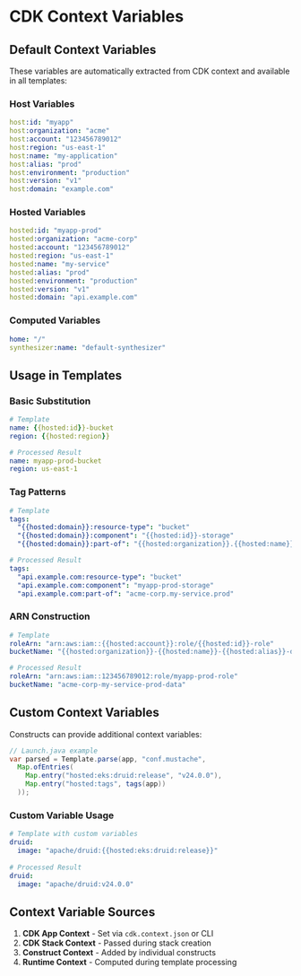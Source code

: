 # CDK Context Variables

## Default Context Variables

These variables are automatically extracted from CDK context and available in
all templates:

### Host Variables

```yaml
host:id: "myapp"
host:organization: "acme"
host:account: "123456789012"
host:region: "us-east-1"
host:name: "my-application"
host:alias: "prod"
host:environment: "production"
host:version: "v1"
host:domain: "example.com"
```

### Hosted Variables

```yaml
hosted:id: "myapp-prod"
hosted:organization: "acme-corp"
hosted:account: "123456789012"
hosted:region: "us-east-1"
hosted:name: "my-service"
hosted:alias: "prod"
hosted:environment: "production"
hosted:version: "v1"
hosted:domain: "api.example.com"
```

### Computed Variables

```yaml
home: "/"
synthesizer:name: "default-synthesizer"
```

## Usage in Templates

### Basic Substitution

```yaml
# Template
name: {{hosted:id}}-bucket
region: {{hosted:region}}

# Processed Result  
name: myapp-prod-bucket
region: us-east-1
```

### Tag Patterns

```yaml
# Template
tags:
  "{{hosted:domain}}:resource-type": "bucket"
  "{{hosted:domain}}:component": "{{hosted:id}}-storage"
  "{{hosted:domain}}:part-of": "{{hosted:organization}}.{{hosted:name}}.{{hosted:alias}}"

# Processed Result
tags:
  "api.example.com:resource-type": "bucket"
  "api.example.com:component": "myapp-prod-storage"  
  "api.example.com:part-of": "acme-corp.my-service.prod"
```

### ARN Construction

```yaml
# Template
roleArn: "arn:aws:iam::{{hosted:account}}:role/{{hosted:id}}-role"
bucketName: "{{hosted:organization}}-{{hosted:name}}-{{hosted:alias}}-data"

# Processed Result
roleArn: "arn:aws:iam::123456789012:role/myapp-prod-role"
bucketName: "acme-corp-my-service-prod-data"
```

## Custom Context Variables

Constructs can provide additional context variables:

```java
// Launch.java example
var parsed = Template.parse(app, "conf.mustache",
  Map.ofEntries(
    Map.entry("hosted:eks:druid:release", "v24.0.0"),
    Map.entry("hosted:tags", tags(app))
  ));
```

### Custom Variable Usage

```yaml
# Template with custom variables
druid:
  image: "apache/druid:{{hosted:eks:druid:release}}"
  
# Processed Result
druid:
  image: "apache/druid:v24.0.0"
```

## Context Variable Sources

1. **CDK App Context** - Set via `cdk.context.json` or CLI
2. **CDK Stack Context** - Passed during stack creation
3. **Construct Context** - Added by individual constructs
4. **Runtime Context** - Computed during template processing
